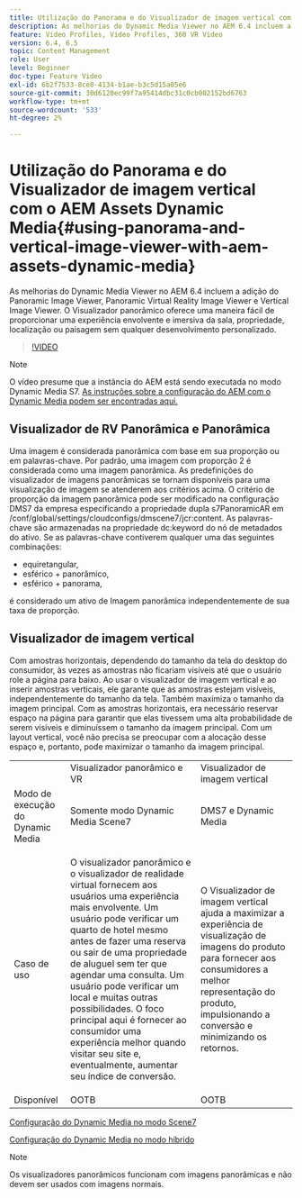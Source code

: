```yaml
---
title: Utilização do Panorama e do Visualizador de imagem vertical com o AEM Assets Dynamic Media
description: As melhorias do Dynamic Media Viewer no AEM 6.4 incluem a adição do Panoramic Image Viewer, Panoramic Virtual Reality Image Viewer e Vertical Image Viewer. O Visualizador panorâmico oferece uma maneira fácil de proporcionar uma experiência envolvente e imersiva da sala, propriedade, localização ou paisagem sem qualquer desenvolvimento personalizado.
feature: Video Profiles, Video Profiles, 360 VR Video
version: 6.4, 6.5
topic: Content Management
role: User
level: Beginner
doc-type: Feature Video
exl-id: 6b2f7533-8ce0-4134-b1ae-b3c5d15a05e6
source-git-commit: 30d6120ec99f7a95414dbc31c0cb002152bd6763
workflow-type: tm+mt
source-wordcount: '533'
ht-degree: 2%

---
```


# Utilização do Panorama e do Visualizador de imagem vertical com o AEM Assets Dynamic Media{#using-panorama-and-vertical-image-viewer-with-aem-assets-dynamic-media}

As melhorias do Dynamic Media Viewer no AEM 6.4 incluem a adição do Panoramic Image Viewer, Panoramic Virtual Reality Image Viewer e Vertical Image Viewer. O Visualizador panorâmico oferece uma maneira fácil de proporcionar uma experiência envolvente e imersiva da sala, propriedade, localização ou paisagem sem qualquer desenvolvimento personalizado.

>[!VIDEO](https://video.tv.adobe.com/v/24156?quality=12&learn=on)

>[!NOTE]
>
>O vídeo presume que a instância do AEM está sendo executada no modo Dynamic Media S7. [As instruções sobre a configuração do AEM com o Dynamic Media podem ser encontradas aqui.](https://helpx.adobe.com/br/experience-manager/6-3/assets/using/config-dynamic-fp-14410.html)

## Visualizador de RV Panorâmica e Panorâmica

Uma imagem é considerada panorâmica com base em sua proporção ou em palavras-chave. Por padrão, uma imagem com proporção 2 é considerada como uma imagem panorâmica. As predefinições do visualizador de imagens panorâmicas se tornam disponíveis para uma visualização de imagem se atenderem aos critérios acima. O critério de proporção da imagem panorâmica pode ser modificado na configuração DMS7 da empresa especificando a propriedade dupla s7PanoramicAR em /conf/global/settings/cloudconfigs/dmscene7/jcr:content. As palavras-chave são armazenadas na propriedade dc:keyword do nó de metadados do ativo. Se as palavras-chave contiverem qualquer uma das seguintes combinações:

* equiretangular,
* esférico + panorâmico,
* esférico + panorama,

é considerado um ativo de Imagem panorâmica independentemente de sua taxa de proporção.

## Visualizador de imagem vertical

Com amostras horizontais, dependendo do tamanho da tela do desktop do consumidor, às vezes as amostras não ficariam visíveis até que o usuário role a página para baixo. Ao usar o visualizador de imagem vertical e ao inserir amostras verticais, ele garante que as amostras estejam visíveis, independentemente do tamanho da tela. Também maximiza o tamanho da imagem principal. Com as amostras horizontais, era necessário reservar espaço na página para garantir que elas tivessem uma alta probabilidade de serem visíveis e diminuíssem o tamanho da imagem principal. Com um layout vertical, você não precisa se preocupar com a alocação desse espaço e, portanto, pode maximizar o tamanho da imagem principal.

<table> 
 <tbody>
  <tr>
   <td> </td>
   <td>Visualizador panorâmico e VR</td>
   <td>Visualizador de imagem vertical</td>
  </tr>
  <tr>
   <td>Modo de execução do Dynamic Media</td>
   <td>Somente modo Dynamic Media Scene7</td>
   <td>DMS7 e Dynamic Media</td>
  </tr>
  <tr>
   <td>Caso de uso</td>
   <td><p>O visualizador panorâmico e o visualizador de realidade virtual fornecem aos usuários uma experiência mais envolvente. Um usuário pode verificar um quarto de hotel mesmo antes de fazer uma reserva ou sair de uma propriedade de aluguel sem ter que agendar uma consulta. Um usuário pode verificar um local e muitas outras possibilidades. O foco principal aqui é fornecer ao consumidor uma experiência melhor quando visitar seu site e, eventualmente, aumentar seu índice de conversão.</p> <p> </p> </td> 
   <td><p>O Visualizador de imagem vertical ajuda a maximizar a experiência de visualização de imagens do produto para fornecer aos consumidores a melhor representação do produto, impulsionando a conversão e minimizando os retornos.</p> <p> </p> </td>
  </tr>
  <tr>
   <td>Disponível </td>
   <td>OOTB</td>
   <td>OOTB</td>
  </tr>
 </tbody>
</table>

[Configuração do Dynamic Media no modo Scene7](https://helpx.adobe.com/experience-manager/6-5/assets/using/config-dms7.html)

[Configuração do Dynamic Media no modo híbrido](https://helpx.adobe.com/experience-manager/6-5/assets/using/config-dynamic.html)

>[!NOTE]
>
>Os visualizadores panorâmicos funcionam com imagens panorâmicas e não devem ser usados com imagens normais.
